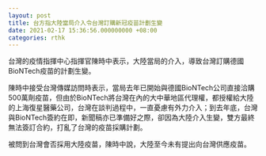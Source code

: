 ```yaml
---
layout: post
title: 台方指大陸當局介入令台灣訂購新冠疫苗計劃生變
date: 2021-02-17 15:36:56.000000000 +08:00
categories: rthk
---
```


台灣的疫情指揮中心指揮官陳時中表示，大陸當局的介入，導致台灣訂購德國BioNTech疫苗的計劃生變。

陳時中接受台灣傳媒訪問時表示，當局去年已開始與德國BioNTech公司直接洽購500萬劑疫苗，但由於BioNTech將台灣在內的大中華地區代理權，都授權給大陸的上海復星醫藥公司，台灣在談判過程中，一直憂慮有外力介入；到去年底，台灣與BioNTech簽約在即，新聞稿亦已準備好之際，卻因為大陸介入生變，雙方最終無法簽訂合約，打亂了台灣的疫苗採購計劃。

被問到台灣會否採用大陸疫苗，陳時中說，大陸至今未有提出向台灣供應疫苗。
